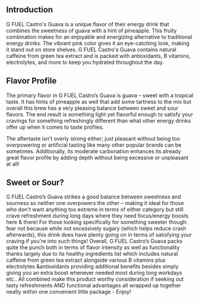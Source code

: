 <h2>Introduction</h2>
G FUEL Castro's Guava is a unique flavor of their energy drink that combines the sweetness of guava with a hint of pineapple. This fruity combination makes for an enjoyable and energizing alternative to traditional energy drinks. The vibrant pink color gives it an eye-catching look, making it stand out on store shelves. G FUEL Castro's Guava contains natural caffeine from green tea extract and is packed with antioxidants, B vitamins, electrolytes, and more to keep you hydrated throughout the day.

<h2>Flavor Profile </h2>
The primary flavor in G FUEL Castro’s Guava is guava – sweet with a tropical taste. It has hints of pineapple as well that add some tartness to the mix but overall this brew has a very pleasing balance between sweet and sour flavors. The end result is something light yet flavorful enough to satisfy your cravings for something refreshingly different than what other energy drinks offer up when it comes to taste profiles.
    
The aftertaste isn't overly strong either; just pleasant without being too overpowering or artificial tasting like many other popular brands can be sometimes. Additionally, its moderate carbonation enhances its already great flavor profile by adding depth without being excessive or unpleasant at all!
       
<h2>Sweet or Sour?</h2>
G FUEL Castro’s Guava strikes a good balance between sweetness and sourness so neither one overpowers the other – making it ideal for those who don't want anything too extreme in terms of either category but still crave refreshment during long days where they need focus/energy boosts here & there! For those looking specifically for something sweeter though: fear not because while not excessively sugary (which helps reduce crash afterwards), this drink does have plenty going on in terms of satisfying your craving if you're into such things!
<h3Conclusion</H3>Overall, G FUEL Castro’s Guava packs quite the punch both in terms of flavor intensity as well as functionality thanks largely due to its healthy ingredients list which includes natural caffeine from green tea extract alongside various B vitamins plus electrolytes &antioxidants providing additional benefits besides simply giving you an extra boost whenever needed most during long workdays etc.. All combined make this product worthy consideration if seeking out tasty refreshments AND functional advantages all wrapped up together neatly within one convenient little package - Enjoy!
